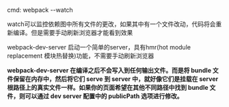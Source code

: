 cmd:   webpack --watch

watch可以监控依赖图中所有文件的更改，如果其中有一个文件改动，代码将会重新编译。但是需要手动刷新浏览器才能看到效果

webpack-dev-server
启动一个简单的server，具有hmr(hot module replacement 模块热替换)功能，不需要手动刷新浏览器  

**webpack-dev-server 在编译之后不会写入到任何输出文件。而是将 bundle 文件保留在内存中，然后将它们 serve 到 server 中，就好像它们是挂载在 server 根路径上的真实文件一样。如果你的页面希望在其他不同路径中找到 bundle 文件，则可以通过 dev server 配置中的 publicPath 选项进行修改。**


